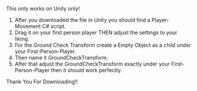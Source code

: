 This only works on Unity only!

1. After you downloaded the file in Unity you should find a Player-Movement C# script.
2. Drag it on your first person player THEN adjust the settings to your liking.
3. For the Ground Check Transform create a Empty Object as a child under your First-Person-Player.
4. Then name it GroundCheckTransform.
5. After that adjust the GroundCheckTransform exactly under your First-Person-Player then it should work perfectly.


Thank You For Downloading!!
